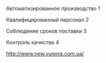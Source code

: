 
Автоматизированное производство 1

Квалифицированный персонал 2

Соблюдение сроков поставки 3

Контроль качества 4

http://www.new.yugora.com.ua/
